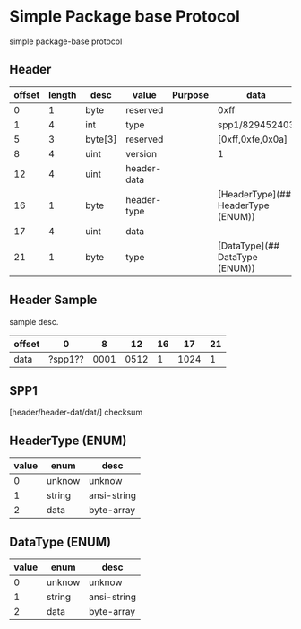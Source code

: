 # Simple Package base Protocol

simple package-base protocol

## Header

| offset | length | desc   | value       | Purpose | data                               |
| ------ | ------ | ------ | ----------- | ------- | ---------------------------------- |
| 0 | 1 | byte | reserved |  | 0xff |
| 1      | 4   | int     | type        |         | spp1/829452403                     |
| 5 | 3 | byte[3] | reserved | | [0xff,0xfe,0x0a] |
| 8      | 4      | uint   | version     |         | 1                                  |
| 12     | 4      | uint   | header-data |         |                                    |
| 16     | 1      | byte   | header-type |         | [HeaderType](## HeaderType (ENUM)) |
| 17     | 4      | uint   | data        |         |  |
| 21 | 1      | byte   | type        |         | [DataType](## DataType (ENUM))                          |

## Header Sample

  sample desc.

| offset | 0 | 8 | 12 | 16 | 17 | 21 |
| ------ | - | - | -- | -- | -- | -- |
| data | ?spp1?? | 0001 | 0512 | 1 | 1024 | 1 |

## SPP1

[header/header-dat/dat/] checksum

## HeaderType (ENUM)

| value | enum   | desc        |
| ----- | ------ | ----------- |
| 0     | unknow | unknow      |
| 1     | string | ansi-string |
| 2     | data   | byte-array  |

## DataType (ENUM)

| value | enum   | desc        |
| ----- | ------ | ----------- |
| 0     | unknow | unknow      |
| 1     | string | ansi-string |
| 2     | data   | byte-array  |

